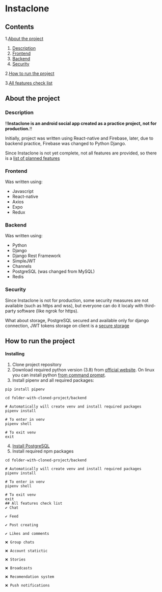 # Instaclone

## Contents
1.[About the project](#about-the-project)
  1. [Description](#description)
  2. [Frontend](#frontend)
  3. [Backend](#backend)
  4. [Security](#security)

2.[How to run the project](#how-to-run-the-project)

3.[All features check list](#all-features-check-list)

## About the project

### Description
‼️**Instaclone is an android social app created as a practice project, not for production.**‼️

Initially, project was written using React-native and Firebase, later, due to backend practice, Firebase was changed to Python Django.

Since Instaclone is not yet complete, not all features are provided, so there is a
[list of planned features](#all-features-check-list)

### Frontend
Was written using:
- Javascript
- React-native
- Axios
- Expo
- Redux

### Backend
Was written using:
- Python
- Django
- Django Rest Framework
- SimpleJWT
- Channels
- PostgreSQL (was changed from MySQL)
- Redis

### Security
Since Instaclone is not for production, some security measures are not available (such as https and wss), but everyone can
do it localy with third-party software (like ngrok for https).

What about storage, PostgreSQL secured and available only for django connection, JWT tokens storage on client is a [secure storage](https://docs.expo.io/versions/latest/sdk/securestore/)
## How to run the project

#### Installing
1. Clone project repository
2. Download required python version (3.8) from [official website](https://www.python.org/downloads/). On linux you can install python [from command prompt](https://docs.python-guide.org/starting/install3/linux/).
3. Install pipenv and all required packages:
```
pip install pipenv

cd folder-with-cloned-project/backend

# Automatically will create venv and install required packages
pipenv install

# To enter in venv
pipenv shell

# To exit venv
exit
```
4. [Install PostgreSQL](https://www.postgresql.org/download/)
5. Install required npm packages
```
cd folder-with-cloned-project/backend

# Automatically will create venv and install required packages
pipenv install

# To enter in venv
pipenv shell

# To exit venv
exit
## All features check list
✔️ Chat

✔️ Feed

✔️ Post creating

✔️ Likes and comments

❌ Group chats

❌ Account statictic

❌ Stories

❌ Broadcasts

❌ Recomendation system

❌ Push notifications

